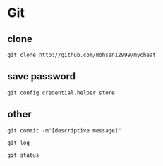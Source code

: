 # Git

## clone

```
git clone http://github.com/mohsen12999/mycheat
```

## save password

```
git config credential.helper store
```

## other

```
git commit -m"[descriptive message]"
```

```
git log
```

```
git status
```
